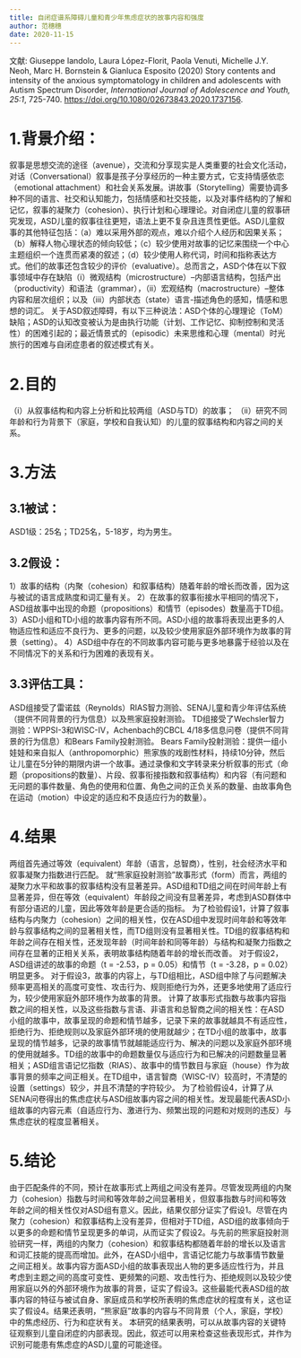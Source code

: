 ```yaml
---
title: 自闭症谱系障碍儿童和青少年焦虑症状的故事内容和强度
author: 范穗穗
date: 2020-11-15
---
```

文献: Giuseppe Iandolo, Laura López-Florit, Paola Venuti, Michelle J.Y. Neoh, Marc H. Bornstein & Gianluca Esposito (2020) Story contents and intensity of the anxious symptomatology in children and adolescents with Autism Spectrum Disorder, *International Journal of Adolescence and Youth, 25:1*, 725-740. https://doi.org/10.1080/02673843.2020.1737156.
# 1.背景介绍：
叙事是思想交流的途径（avenue），交流和分享现实是人类重要的社会文化活动，对话（Conversational）叙事是孩子分享经历的一种主要方式，它支持情感依恋（emotional attachment）和社会关系发展。讲故事（Storytelling）需要协调多种不同的语言、社交和认知能力，包括情感和社交技能，以及对事件结构的了解和记忆，叙事的凝聚力（cohesion）、执行计划和心理理论。对自闭症儿童的叙事研究发现，ASD儿童的叙事往往更短，语法上更不复杂且连贯性更低。ASD儿童叙事的其他特征包括：（a）难以采用外部的观点，难以介绍个人经历和因果关系；（b）解释人物心理状态的倾向较低；（c）较少使用对故事的记忆来围绕一个中心主题组织一个连贯而紧凑的叙述；（d）较少使用人称代词，时间和指称表达方式。他们的故事还包含较少的评价（evaluative）。总而言之，ASD个体在以下叙事领域中存在缺陷（i）微观结构（microstructure）–内部语言结构，包括产出（productivity）和语法（grammar），（ii）宏观结构（macrostructure）–整体内容和层次组织；以及（iii）内部状态（state）语言-描述角色的感知，情感和思想的词汇。
关于ASD叙述障碍，有以下三种说法：ASD个体的心理理论（ToM）缺陷；ASD的认知改变被认为是由执行功能（计划、工作记忆、抑制控制和灵活性）的困难引起的；最近情景式的（episodic）未来思维和心理（mental）时光旅行的困难与自闭症患者的叙述模式有关。
# 2.目的
（i）从叙事结构和内容上分析和比较两组（ASD与TD）的故事；
（ii）研究不同年龄和行为背景下（家庭，学校和自我认知）的儿童的叙事结构和内容之间的关系。
# 3.方法
## 3.1被试：
ASD1级：25名；TD25名，5-18岁，均为男生。
## 3.2假设：
1）故事的结构（内聚（cohesion）和叙事结构）随着年龄的增长而改善，因为这与被试的语言成熟度和词汇量有关。
2）在故事的叙事衔接水平相同的情况下，ASD组故事中出现的命题（propositions）和情节（episodes）数量高于TD组。
3）ASD小组和TD小组的故事内容有所不同。ASD小组的故事将表现出更多的人物适应性和适应不良行为、更多的问题，以及较少使用家庭外部环境作为故事的背景（setting）。
4）ASD组中存在的不同故事内容可能与更多地暴露于经验以及在不同情况下的关系和行为困难的表现有关。
## 3.3评估工具：
ASD组接受了雷诺兹（Reynolds）RIAS智力测验、SENA儿童和青少年评估系统（提供不同背景的行为信息）以及熊家庭投射测验。
TD组接受了Wechsler智力测验：WPPSI-3和WISC-IV，Achenbach的CBCL 4/18多信息问卷（提供不同背景的行为信息）和Bears Family投射测验。
Bears Family投射测验：提供一组小娃娃和来自拟人（anthropomorphic）熊家族的戏剧性材料，持续10分钟，然后让儿童在5分钟的期限内讲一个故事。通过录像和文字转录来分析叙事的形式（命题（propositions的数量）、片段、叙事衔接指数和叙事结构）和内容（有问题和无问题的事件数量、角色的使用和位置、角色之间的正负关系的数量、由故事角色在运动（motion）中设定的适应和不良适应行为的数量）。
# 4.结果
两组首先通过等效（equivalent）年龄（语言，总智商），性别，社会经济水平和叙事凝聚力指数进行匹配。
就“熊家庭投射测验”故事形式（form）而言，两组的凝聚力水平和故事的叙事结构没有显著差异。ASD组和TD组之间在时间年龄上有显著差异，但在等效（equivalent）年龄段之间没有显著差异，考虑到ASD群体中有部分语迟的儿童，因此等效年龄是更合适的指标。
为了检验假设1，计算了叙事结构与内聚力（cohesion）之间的相关性，仅在ASD组中发现时间年龄和等效年龄与叙事结构之间的显著相关性，而TD组则没有显著相关性。TD组的叙事结构和年龄之间存在相关性，还发现年龄（时间年龄和同等年龄）与结构和凝聚力指数之间存在显著的正相关关系，表明故事结构随着年龄的增长而改善。
对于假设2，ASD组讲述的故事的命题（t = -2.53，p = 0.05）和情节（t = -3.28，p = 0.02）明显更多。
对于假设3，故事的内容上，与TD组相比，ASD组中除了与问题解决频率更高相关的高度可变性、攻击行为、规则拒绝行为外，还更多地使用了适应行为，较少使用家庭外部环境作为故事的背景。
计算了故事形式指数与故事内容指数之间的相关性，以及这些指数与言语、非语言和总智商之间的相关性：在ASD小组的故事中，故事呈现的命题和情节越多，记录下来的故事就越具不有适应性，拒绝行为、拒绝规则以及家庭外部环境的使用就越少；在TD小组的故事中，故事呈现的情节越多，记录的故事情节就越能适应行为、解决的问题以及家庭外部环境的使用就越多。TD组的故事中的命题数量仅与适应行为和已解决的问题数量显著相关；ASD组言语记忆指数（RIAS）、故事中的情节数目与家庭（house）作为故事背景的频率之间正相关。在TD组中，语言智商（WISC-IV）较高时，不清楚的设置（settings）较少，并且不清楚的字符较少。
为了检验假设4，计算了从SENA问卷得出的焦虑症状与ASD组故事内容之间的相关性。发现最能代表ASD小组故事的内容元素（自适应行为、激进行为、频繁出现的问题和对规则的违反）与焦虑症状的程度显著相关。
# 5.结论
由于匹配条件的不同，预计在故事形式上两组之间没有差异。尽管发现两组的内聚力（cohesion）指数与时间和等效年龄之间显著相关，但叙事指数与时间和等效年龄之间的相关性仅对ASD组有意义。因此，结果仅部分证实了假设1。尽管在内聚力（cohesion）和叙事结构上没有差异，但相对于TD组，ASD组的故事倾向于以更多的命题和情节呈现更多的单词，从而证实了假设2。与先前的熊家庭投射测验研究一样，两组的内聚力（cohesion）和叙事结构都随着年龄的增长以及语言和词汇技能的提高而增加。此外，在ASD小组中，言语记忆能力与故事情节数量之间正相关。故事内容方面ASD小组的故事表现出人物的更多适应性行为，并且考虑到主题之间的高度可变性、更频繁的问题、攻击性行为、拒绝规则以及较少使用家庭以外的外部环境作为故事的背景，证实了假设3。这些最能代表ASD组的故事内容的特征与被试自身、家庭成员和学校所表明的焦虑症状的程度有关，这也证实了假设4。结果还表明，“熊家庭”故事的内容与不同背景（个人，家庭，学校）中的焦虑经历、行为和症状有关。
本研究的结果表明，可以从故事内容的关键特征观察到儿童自闭症的内部表现。因此，叙述可以用来检查这些表现形式，并作为识别可能患有焦虑症的ASD儿童的可能途径。
